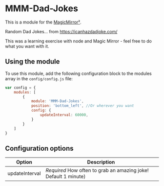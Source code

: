 # MMM-Dad-Jokes

This is a module for the [MagicMirror²](https://github.com/MichMich/MagicMirror/).

Random Dad Jokes... from https://icanhazdadjoke.com/

This was a learning exercise with node and Magic Mirror - feel free to do what you want with it.

## Using the module

To use this module, add the following configuration block to the modules array in the `config/config.js` file:
```js
var config = {
    modules: [
        {
            module: 'MMM-Dad-Jokes',
            position: 'bottom_left', //Or wherever you want
            config: {
                updateInterval: 60000,
            }
        }
    ]
}
```

## Configuration options

| Option           | Description
|----------------- |-----------
| updateInterval        | *Required* How often to grab an amazing joke! Default 1 minute)

